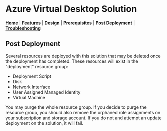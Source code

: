 # Azure Virtual Desktop Solution

[**Home**](../readme.md) | [**Features**](./features.md) | [**Design**](./design.md) | [**Prerequisites**](./prerequisites.md) | [**Post Deployment**](./post.md) | [**Troubleshooting**](./troubleshooting.md)

## Post Deployment

Several resources are deployed with this solution that may be deleted once the deployment has completed.  These resources will exist in the "deployment" resource group:

- Deployment Script
- Disk
- Network Interface
- User Assigned Managed Identity
- Virtual Machine

You may purge the whole resource group.  If you decide to purge the resource group, you should also remove the orphaned role assignments on your subscription and storage account.  If you do not and attempt an update deployment on the solution, it will fail.
